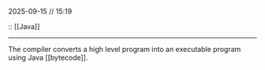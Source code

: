 2025-09-15 // 15:19

:: [[Java]]

---

The compiler converts a high level program into an executable program using Java [[bytecode]].




